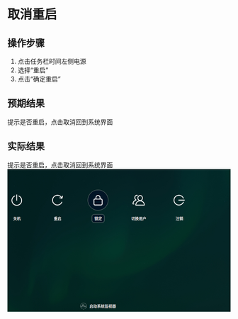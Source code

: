 # 取消重启

## 操作步骤

1. 点击任务栏时间左侧电源
2. 选择“重启”
3. 点击“确定重启”

## 预期结果

提示是否重启，点击取消回到系统界面

## 实际结果

提示是否重启，点击取消回到系统界面
![取消重启](../img/取消重启.png)
